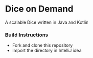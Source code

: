 # Dice on Demand  
A scalable Dice written in Java and Kotlin

### Build Instructions  
* Fork and clone this repository
* Import the directory in IntelliJ idea
